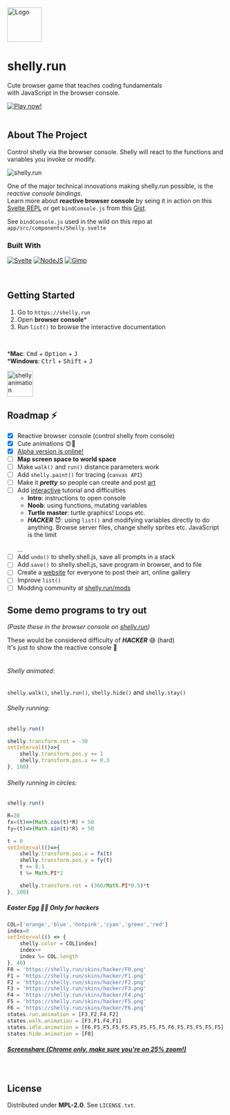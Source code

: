 <!-- variables -->
[Svelte.dev]: https://img.shields.io/badge/Svelte-4A4A55?style=for-the-badge&logo=svelte&logoColor=FF3E00
[Svelte-url]: https://svelte.dev/
[NodeJS.org]: https://img.shields.io/badge/Node.js-339933?style=for-the-badge&logo=nodedotjs&logoColor=white
[NodeJS-url]: https://nodejs.org/
[Gimp.org]: https://img.shields.io/badge/gimp-5C5543?style=for-the-badge&logo=gimp&logoColor=white
[Gimp-url]: https://gimp.org/
[YouTube.com]: https://img.shields.io/badge/Shorts-FF0000?style=for-the-badge&logo=youtube&logoColor=white
[TikTok.com]: https://img.shields.io/badge/TikTok-000000?style=for-the-badge&logo=tiktok&logoColor=white
[Discord]: https://img.shields.io/badge/Server-5865F2?style=for-the-badge&logo=discord&logoColor=white

<!-- Social media -->
[YouTube-url]: https://www.youtube.com/
[TikTok-url]: https://www.tiktok.com/
[Discord-url]: https://www.tiktok.com/

<!-- https://github.com/alexandresanlim/Badges4-README.md-Profile/blob/master/README.md#badges -->

<a name="readme-top"></a>

<!-- PROJECT LOGO -->
<br />
<div>
  <img src="images/logo.png" alt="Logo" height="80">
  <h1>shelly.run</h1>
  <p>
    Cute browser game that teaches coding fundamentals 
    <br />
    with JavaScript in the browser console.
  </p>
</div>

<!-- PLAY NOW -->
<a href="https://shelly.run" target="_blank">
  <img src="https://img.shields.io/badge/Play_Now-4285F4?style=for-the-badge&amp;logo=Google-chrome&amp;logoColor=white" alt="Play now!">
  <!-- <img src="https://img.shields.io/badge/web-Play_Now-4285F4?style=for-the-badge&amp;logo=Google-chrome&amp;logoColor=white" alt="Play now!"> -->
</a>

<br />
<br />

<!-- ## Subscribe!
Learn `JavaScript` with Shelly and my **60 second tutorials**

[![JS Shorts][YouTube.com]][YouTube-url]
[![JS Shorts][TikTok.com]][TikTok-url]
[![Discord Server][Discord]][Discord-url] -->

## About The Project
Control shelly via the browser console.
Shelly will react to the functions and variables you invoke or modify.

<img src="images/screenshot.gif" alt="shelly.run">

One of the major technical innovations making shelly.run possible, is the *reactive console bindings*. <br />
Learn more about **reactive browser console** by seing it in action on this [Svelte REPL](https://svelte.dev/repl/e139ee91c1834124a2dcf891c2049b83?version=3.52.0) or get `bindConsole.js` from this [Gist](https://gist.github.com/nemzyx/625ef854a899653d5acf652b813f784f).

See `bindConsole.js` used in the wild on this repo at `app/src/components/Shelly.svelte`

### Built With

[![Svelte][Svelte.dev]][Svelte-url]
[![NodeJS][NodeJS.org]][NodeJS-url]
[![Gimp][Gimp.org]][Gimp-url]

<br/>

## Getting Started

1. Go to `https://shelly.run`
2. Open **browser console***
3. Run `list()` to browse the interactive documentation

<br/>

***Mac**: <kbd>Cmd</kbd> + <kbd>Option</kbd> + <kbd>J</kbd>
<br/>
***Windows**: <kbd>Ctrl</kbd> + <kbd>Shift</kbd> + <kbd>J</kbd>

<img src="images/animation.gif" alt="shelly animation" height=60>
<br/>

## Roadmap ⚡️
* [x] Reactive browser console (control shelly from console)
* [x] Cute animations 😍🐢
* [x] [Alpha version is online!](https://shelly.run/)
* [ ] **Map screen space to world space**
* [ ] Make `walk()` and `run()` distance parameters work
* [ ] Add `shelly.paint()` for tracing (`canvas API`)
* [ ] Make it ***pretty*** so people can create and post [art](https://startdreambig.org/wp-content/uploads/2019/07/graphic8.png)
* [ ] Add [interactive](https://github.com/rgossiaux/svelte-headlessui) tutorial and difficulties
  * **Intro**: instructions to open console
  * **Noob**: using functions, mutating variables
  * **Turtle master**: turtle graphics! Loops etc.
  * ***HACKER*** 😈: using `list()` and modifying variables directly to do anything.
  Browse server files, change shelly sprites etc. JavaScript is the limit
  <br/>
  ...
* [ ] Add `undo()` to shelly.shell.js, save all prompts in a stack
* [ ] Add `save()` to shelly.shell.js, save program in browser, and to file
* [ ] Create a [website](https://kran.ai/ideas/) for everyone to post their art, online gallery
* [ ] Improve `list()`
* [ ] Modding community at [shelly.run/mods](https://shelly.run/mods)

## Some demo programs to try out
*(Paste these in the browser console on [shelly.run](https://shelly.run/))*

These would be considered difficulty of ***HACKER*** 😅 (hard)
<br />
It's just to show the reactive console 🐢
<br />
<br />

###### Shelly animated:
`shelly.walk()`, `shelly.run()`, `shelly.hide()` and `shelly.stay()`

###### Shelly running:
```javascript
shelly.run()

shelly.transform.rot = -30
setInterval(()=>{
    shelly.transform.pos.y += 1
    shelly.transform.pos.x += 0.3
}, 100)
```

###### Shelly running in circles:
```javascript
shelly.run()

R=20
fx=(t)=>(Math.cos(t)*R) + 50
fy=(t)=>(Math.sin(t)*R) + 50

t = 0
setInterval(()=>{
    shelly.transform.pos.x = fx(t)
    shelly.transform.pos.y = fy(t)
    t += 0.1
    t %= Math.PI*2

    shelly.transform.rot = (360/Math.PI*0.5)*t
}, 100)
```

##### Easter Egg 🥚🐰 Only for hackers
```javascript
COL=['orange','blue','hotpink','cyan','green','red']
index=0
setInterval(() => {
    shelly.color = COL[index]
    index++
    index %= COL.length
}, 40)
F0 = 'https://shelly.run/skins/hacker/F0.png'
F1 = 'https://shelly.run/skins/hacker/F1.png'
F2 = 'https://shelly.run/skins/hacker/F2.png'
F3 = 'https://shelly.run/skins/hacker/F3.png'
F4 = 'https://shelly.run/skins/hacker/F4.png'
F5 = 'https://shelly.run/skins/hacker/F5.png'
F6 = 'https://shelly.run/skins/hacker/F6.png'
states.run.animation = [F3,F2,F4,F2]
states.walk.animation = [F3,F1,F4,F1]
states.idle.animation = [F6,F5,F5,F5,F5,F5,F5,F5,F5,F6,F5,F5,F5,F5,F5]
states.hide.animation = [F0]
```

##### [Screenshare (Chrome only, make sure you're on 25% zoom!)](https://gist.github.com/not-nullptr/a990d7e12c724d80a5bdab38d6cfa56f)
<br />

## License
Distributed under **MPL-2.0**. See `LICENSE.txt`.
